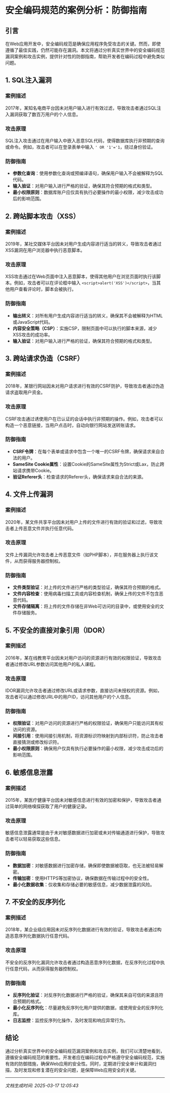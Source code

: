 # 安全编码规范的案例分析：防御指南

## 引言

在Web应用开发中，安全编码规范是确保应用程序免受攻击的关键。然而，即使遵循了最佳实践，仍然可能存在漏洞。本文将通过分析真实世界中的安全编码规范漏洞案例和攻击实例，提供针对性的防御指南，帮助开发者在编码过程中避免类似问题。

## 1. SQL注入漏洞

### 案例描述
2017年，某知名电商平台因未对用户输入进行有效过滤，导致攻击者通过SQL注入漏洞获取了数百万用户的个人信息。

### 攻击原理
SQL注入攻击通过在用户输入中嵌入恶意SQL代码，使得数据库执行非预期的查询或命令。例如，攻击者可以在登录表单中输入 `' OR '1'='1`，绕过身份验证。

### 防御指南
- **参数化查询**：使用参数化查询或预编译语句，确保用户输入不会被解释为SQL代码。
- **输入验证**：对用户输入进行严格的验证，确保其符合预期的格式和类型。
- **最小权限原则**：数据库账户应仅具有执行必要操作的最小权限，减少攻击成功后的影响范围。

## 2. 跨站脚本攻击（XSS）

### 案例描述
2019年，某社交媒体平台因未对用户生成内容进行适当的转义，导致攻击者通过XSS漏洞在用户浏览器中执行恶意脚本。

### 攻击原理
XSS攻击通过在Web页面中注入恶意脚本，使得其他用户在浏览页面时执行该脚本。例如，攻击者可以在评论框中输入 `<script>alert('XSS')</script>`，当其他用户查看评论时，脚本会被执行。

### 防御指南
- **输出转义**：对所有用户生成内容进行适当的转义，确保其不会被解释为HTML或JavaScript代码。
- **内容安全策略（CSP）**：实施CSP，限制页面中可以执行的脚本来源，减少XSS攻击的成功率。
- **输入验证**：对用户输入进行严格的验证，确保其符合预期的格式和类型。

## 3. 跨站请求伪造（CSRF）

### 案例描述
2018年，某银行网站因未对用户请求进行有效的CSRF防护，导致攻击者通过伪造请求盗取用户资金。

### 攻击原理
CSRF攻击通过诱使用户在已认证的会话中执行非预期的操作。例如，攻击者可以构造一个恶意链接，当用户点击时，自动向银行网站发送转账请求。

### 防御指南
- **CSRF令牌**：在每个表单或请求中包含一个唯一的CSRF令牌，确保请求来自合法的用户。
- **SameSite Cookie属性**：设置Cookie的SameSite属性为Strict或Lax，防止跨站请求携带Cookie。
- **验证Referer头**：检查请求的Referer头，确保请求来自合法的来源。

## 4. 文件上传漏洞

### 案例描述
2020年，某文件共享平台因未对用户上传的文件进行有效的验证和过滤，导致攻击者上传恶意文件并执行任意代码。

### 攻击原理
文件上传漏洞允许攻击者上传恶意文件（如PHP脚本），并在服务器上执行该文件，从而获得服务器控制权。

### 防御指南
- **文件类型验证**：对上传的文件进行严格的类型验证，确保其符合预期的格式。
- **文件内容检查**：使用病毒扫描工具或内容检查机制，确保上传的文件不包含恶意代码。
- **文件存储隔离**：将上传的文件存储在非Web可访问的目录中，或使用安全的文件存储服务。

## 5. 不安全的直接对象引用（IDOR）

### 案例描述
2016年，某在线教育平台因未对用户访问的资源进行有效的权限验证，导致攻击者通过修改URL参数访问其他用户的私人课程。

### 攻击原理
IDOR漏洞允许攻击者通过修改URL或请求参数，直接访问未授权的资源。例如，攻击者可以通过修改URL中的用户ID，访问其他用户的个人信息。

### 防御指南
- **权限验证**：对用户访问的资源进行严格的权限验证，确保用户只能访问其有权访问的资源。
- **间接引用**：使用间接引用机制，将资源标识符映射到内部标识符，防止攻击者直接猜测或修改标识符。
- **最小权限原则**：确保用户仅具有执行必要操作的最小权限，减少攻击成功后的影响范围。

## 6. 敏感信息泄露

### 案例描述
2015年，某医疗健康平台因未对敏感信息进行有效的加密和保护，导致攻击者通过简单的网络嗅探获取了用户的健康记录。

### 攻击原理
敏感信息泄露通常是由于未对敏感数据进行加密或未对传输通道进行保护，导致攻击者可以轻易获取这些信息。

### 防御指南
- **数据加密**：对敏感数据进行加密存储，确保即使数据被窃取，也无法被轻易解密。
- **传输加密**：使用HTTPS等加密协议，确保数据在传输过程中的安全性。
- **最小化数据收集**：仅收集和存储必要的敏感信息，减少数据泄露的风险。

## 7. 不安全的反序列化

### 案例描述
2018年，某企业级应用因未对反序列化数据进行有效的验证，导致攻击者通过构造恶意序列化数据执行任意代码。

### 攻击原理
不安全的反序列化漏洞允许攻击者通过构造恶意序列化数据，在反序列化过程中执行任意代码，从而获得服务器控制权。

### 防御指南
- **反序列化验证**：对反序列化数据进行严格的验证，确保其来自可信的来源且符合预期的格式。
- **最小化反序列化**：尽量避免反序列化用户提供的数据，或使用安全的反序列化库。
- **日志监控**：监控反序列化操作，及时发现和响应异常行为。

## 结论

通过分析真实世界中的安全编码规范漏洞案例和攻击实例，我们可以清楚地看到，遵循安全编码规范的重要性。开发者应在编码过程中严格遵守安全编码规范，实施有效的防御措施，确保Web应用的安全性。同时，定期进行安全审计和漏洞扫描，及时发现和修复潜在的安全问题，是保障Web应用安全的关键。

---

*文档生成时间: 2025-03-17 12:05:43*
